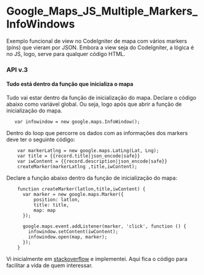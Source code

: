 # Google_Maps_JS_Multiple_Markers_InfoWindows
Exemplo funcional de view no CodeIgniter de mapa com vários markers (pins) que vieram por JSON.
Embora a view seja do CodeIgniter, a lógica é no JS, logo, serve para qualquer código HTML.

### API v.3

#### Tudo está dentro da função que inicializa o mapa
Tudo vai estar dentro da função de inicialização do mapa. Declare o código abaixo como variável global. Ou seja, logo após que abrir a função de inicialização do mapa.
```
   var infowindow = new google.maps.InfoWindow();
```
Dentro do loop que percorre os dados com as informações dos markers deve ter o seguinte código:
```
    var markerLatlng = new google.maps.LatLng(Lat, Lng);
    var title = {{record.title|json_encode|safe}}
    var iwContent = {{record.description|json_encode|safe}}
    createMarker(markerLatlng ,title,iwContent);
```
Declare a função abaixo dentro da função de inicialização do mapa:
```
    function createMarker(latlon,title,iwContent) {
      var marker = new google.maps.Marker({
          position: latlon,
          title: title,
          map: map
      });

      google.maps.event.addListener(marker, 'click', function () {
        infowindow.setContent(iwContent);
        infowindow.open(map, marker);
      });
    }
```

Vi inicialmente em [stackoverflow](https://stackoverflow.com/questions/12355249/how-to-create-infowindows-for-multiple-markers-in-a-for-loop) e implementei. Aqui fica o código para facilitar a vida de quem interessar.
